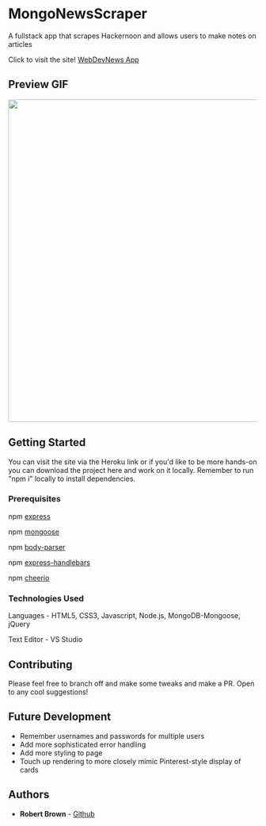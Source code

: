 # MongoNewsScraper

A fullstack app that scrapes Hackernoon and allows users to make notes on articles

Click to visit the site!
[WebDevNews App](https://webdevnews.herokuapp.com/)

## Preview GIF

<img src="./public/img/webdevnews.gif" width="650">

## Getting Started

You can visit the site via the Heroku link or if you'd like to be more hands-on you can download the project here and work on it locally. Remember to run "npm i" locally to install dependencies.

### Prerequisites

npm [express](https://www.npmjs.com/package/express)

npm [mongoose](https://www.npmjs.com/package/mongoose)

npm [body-parser](https://www.npmjs.com/package/body-parser)

npm [express-handlebars](https://www.npmjs.com/package/express-handlebars)

npm [cheerio](https://www.npmjs.com/package/cheerio)


### Technologies Used

Languages - HTML5, CSS3, Javascript, Node.js, MongoDB-Mongoose, jQuery

Text Editor - VS Studio

## Contributing

Please feel free to branch off and make some tweaks and make a PR. Open to any cool suggestions!

## Future Development

* Remember usernames and passwords for multiple users
* Add more sophisticated error handling
* Add more styling to page
* Touch up rendering to more closely mimic Pinterest-style display of cards

## Authors

* **Robert Brown** - [Github](https://github.com/robertbernardbrown)